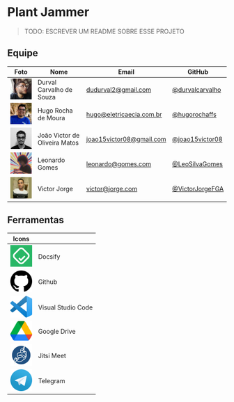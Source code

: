 # Plant Jammer

> TODO: ESCREVER UM README SOBRE ESSE PROJETO


## Equipe
 Foto | Nome | Email | GitHub |
 ---- | ---- | ----- | ------ |
<img src="assets/images/durval.jpg" alt="Durval Carvalho" width="100"> | Durval Carvalho de Souza	 | dudurval2@gmail.com | [@durvalcarvalho](https://github.com/durvalcarvalho) |
<img src="assets/images/hugo.jpeg" alt="Hugo Rocha de Moura" width="100"> | Hugo Rocha de Moura	| hugo@eletricaecia.com.br | [@hugorochaffs](https://github.com/hugorochaffs) |
<img src="assets/images/joao.jpg" alt="João Victor" width="100"> | João Victor de Oliveira Matos	 | joao15victor08@gmail.com | [@joao15victor08](https://github.com/joao15victor08) |
<img src="assets/images/leonardo.jpeg" alt="Leonardo Gomes" width="100"> | Leonardo Gomes | leonardo@gomes.com | [@LeoSilvaGomes](https://github.com/LeoSilvaGomes) |
<img src="assets/images/victor.jpeg" alt="Victor Jorge" width="100"> | Victor Jorge | victor@jorge.com | [@VictorJorgeFGA](https://github.com/VictorJorgeFGA) |

## Ferramentas
 Icons|  |
 ---- | ---- |
<img src="assets/images/docsify.png" alt="Docsify" href="https://docsify.js.org/" width="50"> |  Docsify  | 
<img src="assets/images/github.png" alt="Github" href="https://github.com" width="50"> |    Github    |
<img src="assets/images/vscode.png" alt="VsCode" href="https://code.visualstudio.com/" width="50"> | Visual Studio Code	 |
<img src="assets/images/drive.png" alt="Drive" href="drive.google.com" width="50"> | Google Drive	 |
<img src="assets/images/jitsi.png" alt="Jitsi" href="" width="50"> | Jitsi Meet	 |
<img src="assets/images/telegram.png" alt="Telegram" href="telegram.org" width="50"> | Telegram	 |

